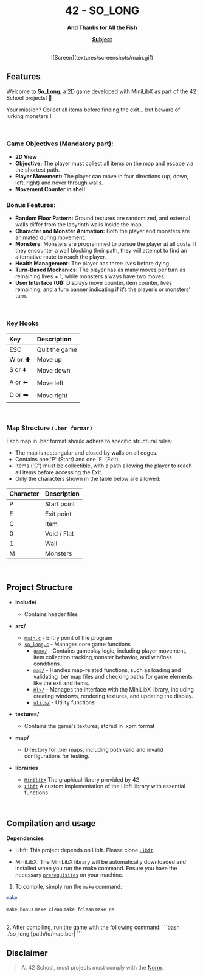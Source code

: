 <div align="center">
<h1>42 - SO_LONG</h1>
<p><strong>And Thanks for All the Fish</strong></a></p>
<p><a href="https://github.com/MathysCogne/42_so_long/blob/main/subject/so_long.pdf"><strong>Subject</strong></a></p>
</br>
![Screen](textures/screenshots/main.gif)
</br>
</div>

## Features

Welcome to **So_Long**, a 2D game developed with MiniLibX as part of the 42 School projects! 🌟

Your mission? Collect all items before finding the exit... but beware of lurking monsters !

</br>

### Game Objectives (Mandatory part):

- **2D View**
- **Objective:** The player must collect all items on the map and escape via the shortest path.
- **Player Movement:** The player can move in four directions (up, down, left, right) and never through walls.
- **Movement Counter in shell** 

### Bonus Features:

- **Random Floor Pattern:** Ground textures are randomized, and external walls differ from the labyrinth walls inside the map.
- **Character and Monster Animation:** Both the player and monsters are animated during movement.
- **Monsters:** Monsters are programmed to pursue the player at all costs. If they encounter a wall blocking their path, they will attempt to find an alternative route to reach the player.
- **Health Management:** The player has three lives before dying.
- **Turn-Based Mechanics:** The player has as many moves per turn as remaining lives + 1, while monsters always have two moves.
- **User Interface (UI):** Displays move counter, item counter, lives remaining, and a turn banner indicating if it’s the player’s or monsters' turn.


</br>

### Key Hooks

| Key     | Description       |
|:--------|:-------------------
| ESC        | Quit the game  |
| W or ⬆️     | Move up        |
| S or ⬇️     | Move down      |
| A or ⬅️     | Move left      |
| D or ➡️     | Move right     |

</br>

### Map Structure `(.ber formar)`

Each map in .ber format should adhere to specific structural rules:
   - The map is rectangular and closed by walls on all edges.
   - Contains one 'P' (Start) and one 'E' (Exit).
   - Items ('C') must be collectible, with a path allowing the player to reach all items before accessing the Exit.
   - Only the characters shown in the table below are allowed:

| Character | Description   |
|:--------|:-----------------
| P       | Start point     |
| E       | Exit point      |
| C       | Item            |
| 0       | Void / Flat     |
| 1       | Wall            |
| M       | Monsters        |


</br>

## Project Structure

- **include/**
  -  Contains header files

- **src/**
   - [`main.c`](./src/main.c) - Entry point of the program
   - [`so_long.c`](./src/so_long.c) - Manages core game functions
      - [`game/`](./src/game/) - Contains gameplay logic, including player movement, item collection tracking,monster behavior, and win/loss conditions.
      - [`map/`](./src/map/) - Handles map-related functions, such as loading and validating .ber map files and checking paths for game elements like the exit and items.
      - [`mlx/`](./src/mlx/) - Manages the interface with the MiniLibX library, including creating windows, rendering textures, and updating the display.
      - [`utils/`](./src/utils/) - Utility functions

- **textures/**
   - Contains the game's textures, stored in .xpm format

- **map/**
   - Directory for .ber maps, including both valid and invalid configurations for testing.

- **librairies**
   -  [`MinilibX`](https://harm-smits.github.io/42docs/libs/minilibx) The graphical library provided by 42
   -  [`Libft`](https://github.com/MathysCogne/MyLibft_GNL_Printf) A custom implementation of the Libft library with essential functions



</br>

## Compilation and usage

**Dependencies**

- Libft: This project depends on Libft. Please clone [`Libft`](https://github.com/MathysCogne/MyLibft_GNL_Printf).

- MiniLibX: The MiniLibX library will be automatically downloaded and installed when you run the make command. Ensure you have the necessary [`prerequisites`](https://harm-smits.github.io/42docs/libs/minilibx/getting_started.html) on your machine.

1. To compile, simply run the `make` command:

```bash
make
```
``make bonus``
``make clean``
``make fclean``
``make re``

</br>
2. After compiling, run the game with the following command:
```bash
./so_long [path/to/map.ber]
```

</br>


## Disclaimer
> At 42 School, most projects must comply with the [Norm](https://github.com/42School/norminette/blob/master/pdf/en.norm.pdf).